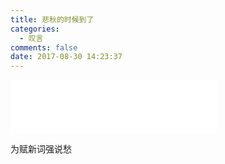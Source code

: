 ```yaml
---
title: 悲秋的时候到了
categories:
  - 叹言
comments: false
date: 2017-08-30 14:23:37
---
```

<p></p>
<!-- more -->
<iframe frameborder="no" border="0" marginwidth="0" marginheight="0" width=330 height=86 src="//music.163.com/outchain/player?type=2&id=33854265&auto=1&height=66"></iframe>

为赋新词强说愁


